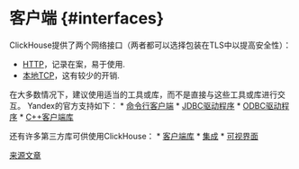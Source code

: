 # 客户端 {#interfaces}

ClickHouse提供了两个网络接口（两者都可以选择包装在TLS中以提高安全性）：

-   [HTTP](http.md)，记录在案，易于使用.
-   [本地TCP](tcp.md)，这有较少的开销.

在大多数情况下，建议使用适当的工具或库，而不是直接与这些工具或库进行交互。 Yandex的官方支持如下：
\* [命令行客户端](cli.md)
\* [JDBC驱动程序](jdbc.md)
\* [ODBC驱动程序](odbc.md)
\* [C++客户端库](cpp.md)

还有许多第三方库可供使用ClickHouse：
\* [客户端库](third-party/client-libraries.md)
\* [集成](third-party/integrations.md)
\* [可视界面](third-party/gui.md)

[来源文章](https://clickhouse.tech/docs/zh/interfaces/) <!--hide-->
